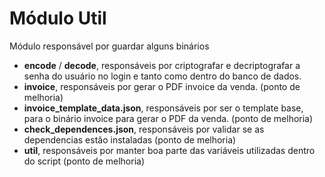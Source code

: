 # Módulo Util 

Módulo responsável por guardar alguns binários


- **encode** / **decode**, responsáveis por criptografar e decriptografar a senha do usuário no login e tanto como dentro do banco de dados.
- **invoice**, responsáveis por gerar o PDF invoice da venda. (ponto de melhoria)
- **invoice_template_data.json**, responsáveis por ser o template base, para o binário invoice para gerar o PDF da venda. (ponto de melhoria)
- **check_dependences.json**, responsáveis por validar se as dependencias estão instaladas (ponto de melhoria)
- **util**, responsáveis por manter boa parte das variáveis utilizadas dentro do script (ponto de melhoria)

